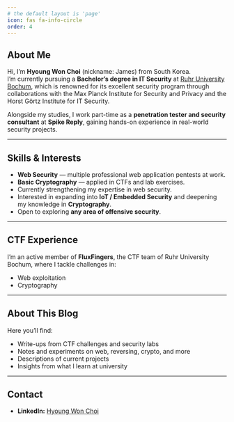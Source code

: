 ```yaml
---
# the default layout is 'page'
icon: fas fa-info-circle
order: 4
---
```


## About Me

Hi, I’m **Hyoung Won Choi** (nickname: James) from South Korea.  
I’m currently pursuing a **Bachelor’s degree in IT Security** at [Ruhr University Bochum](https://www.ruhr-uni-bochum.de/en), which is renowned for its excellent security program through collaborations with the Max Planck Institute for Security and Privacy and the Horst Görtz Institute for IT Security.

Alongside my studies, I work part-time as a **penetration tester and security consultant** at **Spike Reply**, gaining hands-on experience in real-world security projects.

---

## Skills & Interests

- **Web Security** — multiple professional web application pentests at work.
- **Basic Cryptography** — applied in CTFs and lab exercises.
- Currently strengthening my expertise in web security.
- Interested in expanding into **IoT / Embedded Security** and deepening my knowledge in **Cryptography**.
- Open to exploring **any area of offensive security**.

---

## CTF Experience

I’m an active member of **FluxFingers**, the CTF team of Ruhr University Bochum, where I tackle challenges in:
- Web exploitation
- Cryptography

---

## About This Blog

Here you’ll find:
- Write-ups from CTF challenges and security labs
- Notes and experiments on web, reversing, crypto, and more
- Descriptions of current projects
- Insights from what I learn at university

---

## Contact

- **LinkedIn:** [Hyoung Won Choi](https://www.linkedin.com/in/hyoung-won-choi-1229071b2/)
